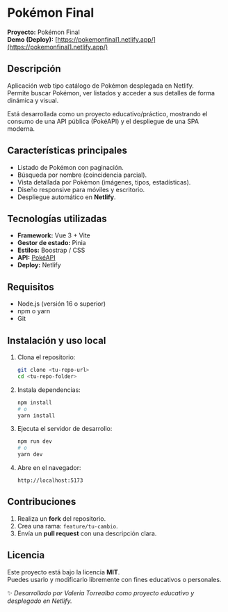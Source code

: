 # Pokémon Final

**Proyecto:** Pokémon Final  
**Demo (Deploy):** [https://pokemonfinal1.netlify.app/](https://pokemonfinal1.netlify.app/)

## Descripción

Aplicación web tipo catálogo de Pokémon desplegada en Netlify.  
Permite buscar Pokémon, ver listados y acceder a sus detalles de forma dinámica y visual.

Está desarrollada como un proyecto educativo/práctico, mostrando el consumo de una API pública (PokéAPI) y el despliegue de una SPA moderna.

## Características principales

- Listado de Pokémon con paginación.
- Búsqueda por nombre (coincidencia parcial).
- Vista detallada por Pokémon (imágenes, tipos, estadísticas).
- Diseño responsive para móviles y escritorio.
- Despliegue automático en **Netlify**.

## Tecnologías utilizadas

- **Framework:** Vue 3 + Vite  
- **Gestor de estado:** Pinia  
- **Estilos:** Boostrap / CSS  
- **API:** [PokéAPI](https://pokeapi.co/)  
- **Deploy:** Netlify  

## Requisitos

- Node.js (versión 16 o superior)  
- npm o yarn  
- Git

## Instalación y uso local

1. Clona el repositorio:
   ```bash
   git clone <tu-repo-url>
   cd <tu-repo-folder>
   ```

2. Instala dependencias:
   ```bash
   npm install
   # o
   yarn install
   ```

3. Ejecuta el servidor de desarrollo:
   ```bash
   npm run dev
   # o
   yarn dev
   ```

4. Abre en el navegador:
   ```
   http://localhost:5173
   ```

## Contribuciones

1. Realiza un **fork** del repositorio.  
2. Crea una rama: `feature/tu-cambio`.  
3. Envía un **pull request** con una descripción clara.

## Licencia

Este proyecto está bajo la licencia **MIT**.  
Puedes usarlo y modificarlo libremente con fines educativos o personales.


✨ *Desarrollado por Valeria Torrealba como proyecto educativo y desplegado en Netlify.*